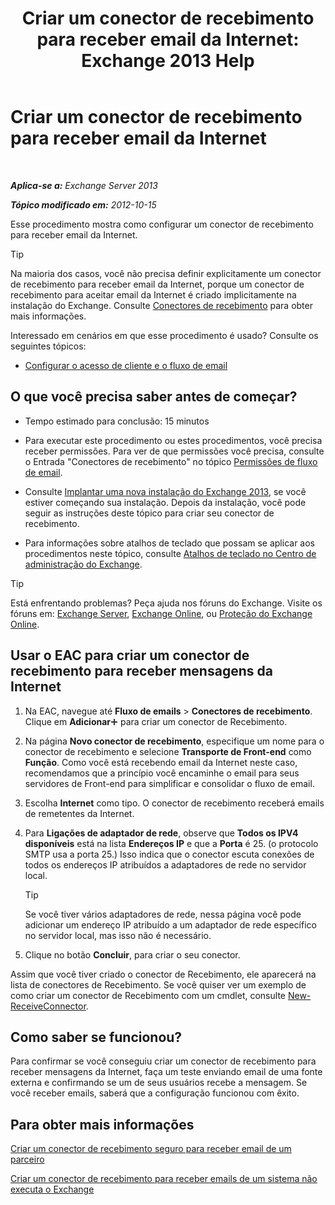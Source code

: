 ﻿---
title: 'Criar um conector de recebimento para receber email da Internet: Exchange 2013 Help'
TOCTitle: Criar um conector de recebimento para receber email da Internet
ms:assetid: 534bbd32-a0db-4d50-9579-4933b156d7b3
ms:mtpsurl: https://technet.microsoft.com/pt-br/library/JJ657447(v=EXCHG.150)
ms:contentKeyID: 50485596
ms.date: 05/22/2018
mtps_version: v=EXCHG.150
ms.translationtype: MT
---

# Criar um conector de recebimento para receber email da Internet

 

_**Aplica-se a:** Exchange Server 2013_

_**Tópico modificado em:** 2012-10-15_

Esse procedimento mostra como configurar um conector de recebimento para receber email da Internet.


> [!TIP]
> Na maioria dos casos, você não precisa definir explicitamente um conector de recebimento para receber email da Internet, porque um conector de recebimento para aceitar email da Internet é criado implicitamente na instalação do Exchange. Consulte <A href="receive-connectors-exchange-2013-help.md">Conectores de recebimento</A> para obter mais informações.



Interessado em cenários em que esse procedimento é usado? Consulte os seguintes tópicos:

  - [Configurar o acesso de cliente e o fluxo de email](configure-mail-flow-and-client-access-exchange-2013-help.md)

## O que você precisa saber antes de começar?

  - Tempo estimado para conclusão: 15 minutos

  - Para executar este procedimento ou estes procedimentos, você precisa receber permissões. Para ver de que permissões você precisa, consulte o Entrada "Conectores de recebimento" no tópico [Permissões de fluxo de email](mail-flow-permissions-exchange-2013-help.md).

  - Consulte [Implantar uma nova instalação do Exchange 2013](deploy-a-new-installation-of-exchange-2013-exchange-2013-help.md), se você estiver começando sua instalação. Depois da instalação, você pode seguir as instruções deste tópico para criar seu conector de recebimento.

  - Para informações sobre atalhos de teclado que possam se aplicar aos procedimentos neste tópico, consulte [Atalhos de teclado no Centro de administração do Exchange](keyboard-shortcuts-in-the-exchange-admin-center-exchange-online-protection-help.md).


> [!TIP]
> Está enfrentando problemas? Peça ajuda nos fóruns do Exchange. Visite os fóruns em: <A href="https://go.microsoft.com/fwlink/p/?linkid=60612">Exchange Server</A>, <A href="https://go.microsoft.com/fwlink/p/?linkid=267542">Exchange Online</A>, ou <A href="https://go.microsoft.com/fwlink/p/?linkid=285351">Proteção do Exchange Online</A>.



## Usar o EAC para criar um conector de recebimento para receber mensagens da Internet

1.  Na EAC, navegue até **Fluxo de emails** \> **Conectores de recebimento**. Clique em **Adicionar**![Ícone Adicionar](images/JJ218640.c1e75329-d6d7-4073-a27d-498590bbb558(EXCHG.150).gif "Ícone Adicionar") para criar um conector de Recebimento.

2.  Na página **Novo conector de recebimento**, especifique um nome para o conector de recebimento e selecione **Transporte de Front-end** como **Função**. Como você está recebendo email da Internet neste caso, recomendamos que a princípio você encaminhe o email para seus servidores de Front-end para simplificar e consolidar o fluxo de email.

3.  Escolha **Internet** como tipo. O conector de recebimento receberá emails de remetentes da Internet.

4.  Para **Ligações de adaptador de rede**, observe que **Todos os IPV4 disponíveis** está na lista **Endereços IP** e que a **Porta** é 25. (o protocolo SMTP usa a porta 25.) Isso indica que o conector escuta conexões de todos os endereços IP atribuídos a adaptadores de rede no servidor local.
    

    > [!TIP]
    > Se você tiver vários adaptadores de rede, nessa página você pode adicionar um endereço IP atribuído a um adaptador de rede específico no servidor local, mas isso não é necessário.



5.  Clique no botão **Concluir**, para criar o seu conector.

Assim que você tiver criado o conector de Recebimento, ele aparecerá na lista de conectores de Recebimento. Se você quiser ver um exemplo de como criar um conector de Recebimento com um cmdlet, consulte [New-ReceiveConnector](https://technet.microsoft.com/pt-br/library/bb125139\(v=exchg.150\)).

## Como saber se funcionou?

Para confirmar se você conseguiu criar um conector de recebimento para receber mensagens da Internet, faça um teste enviando email de uma fonte externa e confirmando se um de seus usuários recebe a mensagem. Se você receber emails, saberá que a configuração funcionou com êxito.

## Para obter mais informações

[Criar um conector de recebimento seguro para receber email de um parceiro](create-a-secure-receive-connector-to-receive-email-from-a-partner-exchange-2013-help.md)

[Criar um conector de recebimento para receber emails de um sistema não executa o Exchange](create-a-receive-connector-to-receive-email-from-a-system-not-running-exchange-exchange-2013-help.md)

